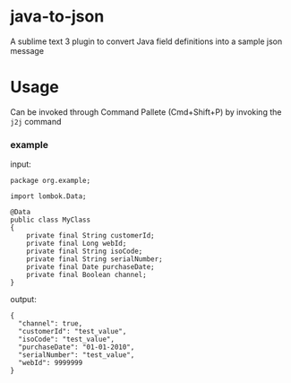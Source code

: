 # java-to-json
A sublime text 3 plugin to convert Java field definitions into a sample json message

# Usage 
Can be invoked through Command Pallete (Cmd+Shift+P) by invoking the `j2j` command

### example
input: 
``` 
package org.example;

import lombok.Data;

@Data
public class MyClass
{
    private final String customerId;
    private final Long webId;
    private final String isoCode;
    private final String serialNumber;
    private final Date purchaseDate;
    private final Boolean channel;
}

 ```



output:

```
{
  "channel": true,
  "customerId": "test_value",
  "isoCode": "test_value",
  "purchaseDate": "01-01-2010",
  "serialNumber": "test_value",
  "webId": 9999999
}
```

